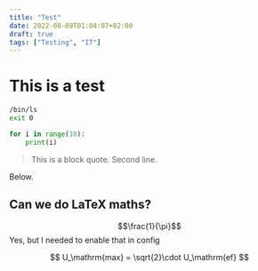 ```yaml
---
title: "Test"
date: 2022-08-09T01:04:07+02:00
draft: true
tags: ["Testing", "IT"]
---
```

# This is a test

```sh
/bin/ls
exit 0
```

```python
for i in range(10):
    print(i)
```

> This is a block quote.
> Second line.

Below.

## Can we do LaTeX maths?
$$\frac{1}{\pi}$$
Yes, but I needed to enable that in config

$$ U_\mathrm{max} = \sqrt{2}\cdot U_\mathrm{ef} $$
